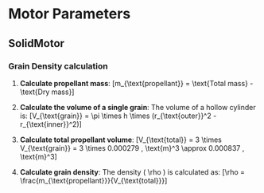 # Motor Parameters

## SolidMotor

### Grain Density calculation

1. **Calculate propellant mass**:
   \[m_{\text{propellant}} = \text{Total mass} - \text{Dry mass}\]

2. **Calculate the volume of a single grain**:
   The volume of a hollow cylinder is:
   \[V_{\text{grain}} = \pi \times h \times (r_{\text{outer}}^2 - r_{\text{inner}}^2)\]
  
3. **Calculate total propellant volume**:
   \[V_{\text{total}} = 3 \times V_{\text{grain}} = 3 \times 0.000279 \, \text{m}^3 \approx 0.000837 \, \text{m}^3\]

4. **Calculate grain density**:
   The density \( \rho \) is calculated as:
   \[\rho = \frac{m_{\text{propellant}}}{V_{\text{total}}}\]

